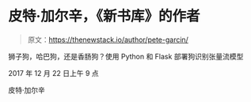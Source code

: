 # 皮特·加尔辛，《新书库》的作者

> 原文：<https://thenewstack.io/author/pete-garcin/>

狮子狗，哈巴狗，还是香肠狗？使用 Python 和 Flask 部署狗识别张量流模型

2017 年 12 月 22 日上午 9 点

皮特·加尔辛